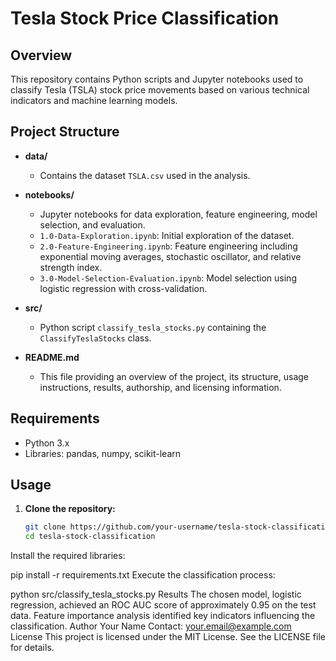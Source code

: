 # Tesla Stock Price Classification

## Overview
This repository contains Python scripts and Jupyter notebooks used to classify Tesla (TSLA) stock price movements based on various technical indicators and machine learning models.

## Project Structure
- **data/**
  - Contains the dataset `TSLA.csv` used in the analysis.
  
- **notebooks/**
  - Jupyter notebooks for data exploration, feature engineering, model selection, and evaluation.
  - `1.0-Data-Exploration.ipynb`: Initial exploration of the dataset.
  - `2.0-Feature-Engineering.ipynb`: Feature engineering including exponential moving averages, stochastic oscillator, and relative strength index.
  - `3.0-Model-Selection-Evaluation.ipynb`: Model selection using logistic regression with cross-validation.
  
- **src/**
  - Python script `classify_tesla_stocks.py` containing the `ClassifyTeslaStocks` class.
  
- **README.md**
  - This file providing an overview of the project, its structure, usage instructions, results, authorship, and licensing information.

## Requirements
- Python 3.x
- Libraries: pandas, numpy, scikit-learn

## Usage
1. **Clone the repository:**
   ```bash
   git clone https://github.com/your-username/tesla-stock-classification.git
   cd tesla-stock-classification
Install the required libraries:

pip install -r requirements.txt
Execute the classification process:

python src/classify_tesla_stocks.py
Results
The chosen model, logistic regression, achieved an ROC AUC score of approximately 0.95 on the test data.
Feature importance analysis identified key indicators influencing the classification.
Author
Your Name
Contact: your.email@example.com
License
This project is licensed under the MIT License. See the LICENSE file for details.